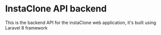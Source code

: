 # InstaClone API backend

This is the backend API for the instaClone web application, it's built using Laravel 8 framework
